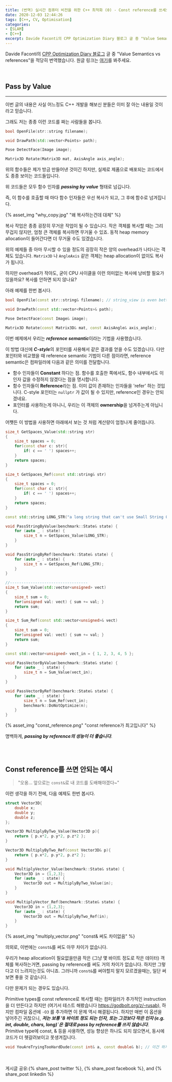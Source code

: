 ```yaml
---
title: (번역) 실시간 컴퓨터 비전을 위한 C++ 최적화 (0) - Const reference를 쓰세요!
date: 2020-12-03 12:44:26
tags: [C++, CV, Optimisation]
categories: 
- [SLAM] 
- [C++]
excerpt: Davide Faconti의 CPP Optimization Diary 블로그 글 중 "Value Semantics vs references"을 적당히 번역했습니다.
---
```


Davide Faconti의 [CPP Optimization Diary 블로그](https://cpp-optimizations.netlify.app/) 글 중 "Value Semantics vs references"을 적당히 번역했습니다. 원글 링크는 [여기](https://cpp-optimizations.netlify.app/prefer_references/)를 봐주세요.

<br>

## Pass by Value
---
이번 글의 내용은 사실 어느정도 C++ 개발을 해보신 분들은 이미 잘 아는 내용일 것이라고 믿습니다.

그래도 저는 종종 이런 코드를 짜는 사람들을 봅니다.

```C++
bool OpenFile(str::string filename);

void DrawPath(std::vector<Points> path);

Pose DetectFace(Image image);

Matrix3D Rotate(Matrix3D mat, AxisAngle axis_angle);

```

위의 함수들은 제가 방금 만들어낸 것이긴 하지만, 실제로 제품으로 배포되는 코드에서도 종종 보이는 코드들입니다. 

위 코드들은 모두 함수 인자를 ***passing by value*** 형태로 넘깁니다.

즉, 이 함수를 호출할 때 마다 함수 인자들은 우선 복사가 되고, 그 후에 함수로 넘겨집니다.

{% asset_img "why_copy.jpg" "왜 복사하는건데 대체" %}

복사 작업은 종종 굉장히 무거운 작업이 될 수 있습니다. 작은 객체를 복사할 때는 그리 무겁지 않지만, 엄청 큰 객체를 복사하면 무거울 수 있죠. 동적 heap memory allocation이 들어간다면 더 무거울 수도 있겠습니다. 

위의 예제들 중 아마 무시할 수 있을 정도의 굉장히 작은 양의 overhead가 나타나는 객체도 있습니다. `Matrix3D` 나 `AngleAxis` 같은 객체는 heap allocation이 없이도 복사가 됩니다. 

하지만 overhead가 작아도, 굳이 CPU 사이클을 이런 의미없는 복사에 낭비할 필요가 있을까요? 복사를 안하면 되지 않나요?

아래 예제를 한번 봅시다.


```C++
bool OpenFile(const str::string& filename); // string_view is even better

void DrawPath(const std::vector<Points>& path);

Pose DetectFace(const Image& image);

Matrix3D Rotate(const Matrix3D& mat, const AxisAngle& axis_angle);

```

이번 예제에서 우리는 ***reference semantic***이라는 기법을 사용했습니다.

이 방법 대신에 ***C-style***의 포인터를 사용해서 같은 결과를 얻을 수도 있겠습니다. 다만 포인터와 비교했을 때 reference semantic 기법이 다른 점이라면, reference semantic은 컴파일러에 다음과 같은 의미를 전달합니다.

- 함수 인자들이 **Constant** 하다는 점. 함수를 호출한 쪽에서도, 함수 내부에서도 이 인자 값을 수정하지 않겠다는 점을 명시합니다. 
- 함수 인자들이 **Reference**라는 점. 이미 값이 존재하는 인자들을 'refer' 하는 것입니다. C-style 포인터는 `nullptr` 가 값이 될 수 있지만, reference인 경우는 안되겠네요.
- 포인터를 사용하는게 아니니, 우리는 이 객체의 **ownership**을 넘겨주는게 아닙니다. 

어쨋든 이 방법을 사용하면 아래에서 보는 것 처럼 계산량이 엄청나게 줄어듭니다.

```C++
size_t GetSpaces_Value(std::string str)
{
    size_t spaces = 0;
    for(const char c: str){
        if( c == ' ') spaces++;
    }
    return spaces;
}

size_t GetSpaces_Ref(const std::string& str)
{
    size_t spaces = 0;
    for(const char c: str){
        if( c == ' ') spaces++;
    }
    return spaces;
}

const std::string LONG_STR("a long string that can't use Small String Optimization");

void PassStringByValue(benchmark::State& state) {
    for (auto _ : state) {
        size_t n = GetSpaces_Value(LONG_STR);
    }
}

void PassStringByRef(benchmark::State& state) {
    for (auto _ : state) {
        size_t n = GetSpaces_Ref(LONG_STR);
    }
}

//----------------------------------
size_t Sum_Value(std::vector<unsigned> vect)
{
    size_t sum = 0;
    for(unsigned val: vect) { sum += val; }
    return sum;
}

size_t Sum_Ref(const std::vector<unsigned>& vect)
{
    size_t sum = 0;
    for(unsigned val: vect) { sum += val; }
    return sum;
}

const std::vector<unsigned> vect_in = { 1, 2, 3, 4, 5 };

void PassVectorByValue(benchmark::State& state) {
    for (auto _ : state) {
        size_t n = Sum_Value(vect_in);
    }
}

void PassVectorByRef(benchmark::State& state) {
    for (auto _ : state) {
        size_t n = Sum_Ref(vect_in);
        benchmark::DoNotOptimize(n);
    }
}

```

{% asset_img "const_reference.png" "const reference가 최고입니다" %}


명백하게, ***passing by reference의 성능이 더 좋습니다***.


<br>
<br>

## Const reference를 쓰면 안되는 예시

> "오옹... 앞으로는 `const&`로 내 코드를 도배해야겠다~"

이런 생각을 하기 전에, 다음 예제도 한번 봅시다.

```C++
struct Vector3D{
    double x;
    double y;
    double z;
};

Vector3D MultiplyByTwo_Value(Vector3D p){
    return { p.x*2, p.y*2, p.z*2 };
}

Vector3D MultiplyByTwo_Ref(const Vector3D& p){
    return { p.x*2, p.y*2, p.z*2 };
}

void MultiplyVector_Value(benchmark::State& state) {
    Vector3D in = {1,2,3};
    for (auto _ : state) {
        Vector3D out = MultiplyByTwo_Value(in);
    }
}

void MultiplyVector_Ref(benchmark::State& state) {
    Vector3D in = {1,2,3};
    for (auto _ : state) {
        Vector3D out = MultiplyByTwo_Ref(in);
    }
}
```

{% asset_img "multiply_vector.png" "const& 써도 차이없음" %}

의외로, 이번에는 `const&`를 써도 아무 차이가 없습니다.

우리가 heap allocation이 필요없을만큼 작은 (그냥 몇 바이트 정도로 작은 데이터) 객체를 복사하는거면, passing by reference를 써도 거의 차이가 없습니다. 하지만 그렇다고 더 느려지는것도 아니죠. 그러니까 `const&`를 써야할지 말지 모르겠을때는, 일단 써보면 좋을 것 같습니다. 

다만 문제가 되는 경우도 있습니다.

Primitive types를 const reference로 복사할 때는 컴파일러가 추가적인 instruction을 더 만든다고 하지만 (여기서 테스트 해봤습니다 https://godbolt.org/z/-rusab), 하지만 컴파일 옵션에 `-O3` 를 추가하면 이 문제 역시 해결됩니다. 하지만 매번 이 옵션을 넣어주긴 귀찮으니, ***저는 보통 '8 바이트 정도 되는 인자, 또는 그것보다 작은 인자 (e.g. int, double, chars, long)`은 절대로 pass by reference를 쓰지 않습니다***. Primitive type에 const, & 등을 사용하면, 성능 향상은 하나도 되지 않으면서, 동시에 코드가 더 헷갈려보이고 못생겨집니다.

```C++
void YouAreTryingTooHardDude(const int& a, const double& b); // 이건 하지 맙시다
```

<br>
<br>
게시글 공유:{% share_post twitter %}, {% share_post facebook %}, and {% share_post linkedin %}
